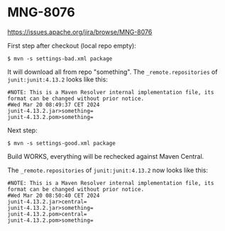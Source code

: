 # MNG-8076

https://issues.apache.org/jira/browse/MNG-8076

First step after checkout (local repo empty):

```
$ mvn -s settings-bad.xml package
```

It will download all from repo "something".
The `_remote.repositories` of `junit:junit:4.13.2` looks like this:

```
#NOTE: This is a Maven Resolver internal implementation file, its format can be changed without prior notice.
#Wed Mar 20 08:49:37 CET 2024
junit-4.13.2.jar>something=
junit-4.13.2.pom>something=
```

Next step:

```
$ mvn -s settings-good.xml package
```

Build WORKS, everything will be rechecked
against Maven Central.

The `_remote.repositories` of `junit:junit:4.13.2` now looks like this:

```
#NOTE: This is a Maven Resolver internal implementation file, its format can be changed without prior notice.
#Wed Mar 20 08:50:40 CET 2024
junit-4.13.2.jar>central=
junit-4.13.2.jar>something=
junit-4.13.2.pom>central=
junit-4.13.2.pom>something=
```
